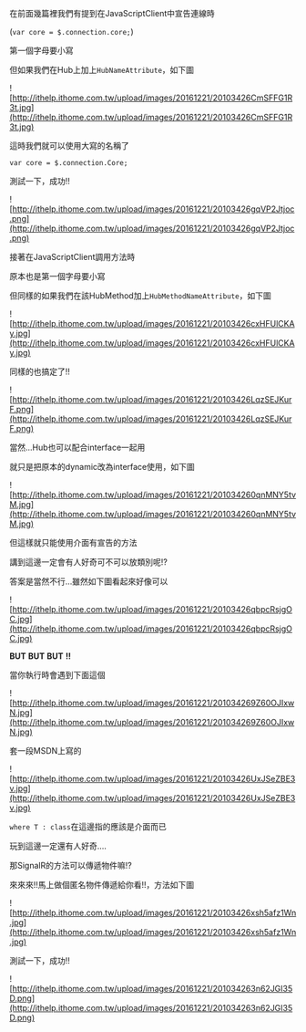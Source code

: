 在前面幾篇裡我們有提到在JavaScriptClient中宣告連線時

(`var core = $.connection.core;`)

第一個字母要小寫

但如果我們在Hub上加上`HubNameAttribute`，如下圖


![http://ithelp.ithome.com.tw/upload/images/20161221/20103426CmSFFG1R3t.jpg](http://ithelp.ithome.com.tw/upload/images/20161221/20103426CmSFFG1R3t.jpg)



這時我們就可以使用大寫的名稱了

`var core = $.connection.Core;`


測試一下，成功!!


![http://ithelp.ithome.com.tw/upload/images/20161221/20103426gqVP2Jtjoc.png](http://ithelp.ithome.com.tw/upload/images/20161221/20103426gqVP2Jtjoc.png)




接著在JavaScriptClient調用方法時

原本也是第一個字母要小寫

但同樣的如果我們在該HubMethod加上`HubMethodNameAttribute`，如下圖


![http://ithelp.ithome.com.tw/upload/images/20161221/20103426cxHFUlCKAy.jpg](http://ithelp.ithome.com.tw/upload/images/20161221/20103426cxHFUlCKAy.jpg)




同樣的也搞定了!!


![http://ithelp.ithome.com.tw/upload/images/20161221/20103426LqzSEJKurF.png](http://ithelp.ithome.com.tw/upload/images/20161221/20103426LqzSEJKurF.png)



當然...Hub也可以配合interface一起用

就只是把原本的dynamic改為interface使用，如下圖


![http://ithelp.ithome.com.tw/upload/images/20161221/201034260qnMNY5tvM.jpg](http://ithelp.ithome.com.tw/upload/images/20161221/201034260qnMNY5tvM.jpg)



但這樣就只能使用介面有宣告的方法

講到這邊一定會有人好奇可不可以放類別呢!?

答案是當然不行...雖然如下圖看起來好像可以


![http://ithelp.ithome.com.tw/upload/images/20161221/20103426qbpcRsjgOC.jpg](http://ithelp.ithome.com.tw/upload/images/20161221/20103426qbpcRsjgOC.jpg)



**BUT** **BUT** **BUT** **!!**

當你執行時會遇到下面這個


![http://ithelp.ithome.com.tw/upload/images/20161221/201034269Z60OJIxwN.jpg](http://ithelp.ithome.com.tw/upload/images/20161221/201034269Z60OJIxwN.jpg)



套一段MSDN上寫的


![http://ithelp.ithome.com.tw/upload/images/20161221/20103426UxJSeZBE3v.jpg](http://ithelp.ithome.com.tw/upload/images/20161221/20103426UxJSeZBE3v.jpg)


`where T : class`在這邊指的應該是介面而已

玩到這邊一定還有人好奇....

那SignalR的方法可以傳遞物件嘛!?

來來來!!馬上做個匿名物件傳遞給你看!!，方法如下圖


![http://ithelp.ithome.com.tw/upload/images/20161221/20103426xsh5afz1Wn.jpg](http://ithelp.ithome.com.tw/upload/images/20161221/20103426xsh5afz1Wn.jpg)



測試一下，成功!!


![http://ithelp.ithome.com.tw/upload/images/20161221/201034263n62JGI35D.png](http://ithelp.ithome.com.tw/upload/images/20161221/201034263n62JGI35D.png)
